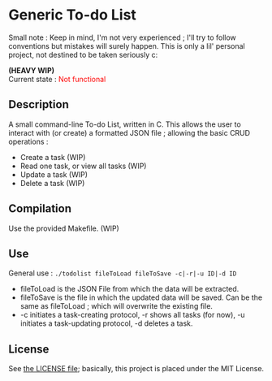 # Generic To-do List
Small note : Keep in mind, I'm not very experienced ; I'll try to follow conventions but mistakes will surely happen. This is only a lil' personal project, not destined to be taken seriously c:

<b>(HEAVY WIP)</b>
<br/>Current state : <text style="color:red">Not functional</text> 
## Description
A small command-line To-do List, written in C. This allows the user to interact with (or create) a formatted JSON file ; allowing the basic CRUD operations :
- Create a task (WIP)
- Read one task, or view all tasks (WIP)
- Update a task (WIP)
- Delete a task (WIP)

## Compilation
Use the provided Makefile. (WIP)

## Use
General use :
`./todolist fileToLoad fileToSave -c|-r|-u ID|-d ID`
- fileToLoad is the JSON File from which the data will be extracted.
- fileToSave is the file in which the updated data will be saved. Can be the same as fileToLoad ; which will overwrite the existing file.
- -c initiates a task-creating protocol, -r shows all tasks (for now), -u initiates a task-updating protocol, -d deletes a task.

## License
See [the LICENSE file](./LICENSE); basically, this project is placed under the MIT License.

